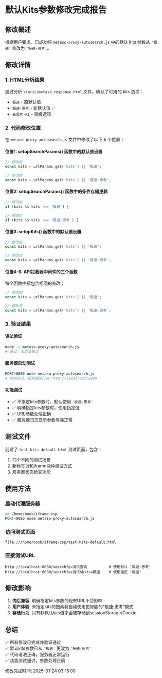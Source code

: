 # 默认Kits参数修改完成报告

## 修改概述
根据用户要求，已成功将 `metaso-proxy-autosearch.js` 中的默认 kits 参数从 `'极速'` 修改为 `'极速·思考'`。

## 修改详情

### 1. HTML分析结果
通过分析 `static/metaso_response.html` 文件，确认了可用的 kits 选项：
- `极速` - 原默认值
- `极速·思考` - 新默认值 ✅
- `长思考·R1` - 高级选项

### 2. 代码修改位置
在 `metaso-proxy-autosearch.js` 文件中修改了以下 6 个位置：

#### 位置1: setupSearchParams() 函数中的默认值设置
```javascript
// 修改前
const kits = urlParams.get('kits') || '极速';

// 修改后  
const kits = urlParams.get('kits') || '极速·思考';
```

#### 位置2: setupSearchParams() 函数中的条件存储逻辑
```javascript
// 修改前
if (kits && kits !== '极速') {

// 修改后
if (kits && kits !== '极速·思考') {
```

#### 位置3: setupKits() 函数中的默认值设置
```javascript
// 修改前
const kits = urlParams.get('kits') || '极速';

// 修改后
const kits = urlParams.get('kits') || '极速·思考';
```

#### 位置4-6: API拦截器中间件的三个函数
每个函数中都包含相同的修改：
```javascript
// 修改前
const kits = urlParams.get('kits') || '极速';

// 修改后
const kits = urlParams.get('kits') || '极速·思考';
```

### 3. 验证结果

#### 语法验证
```bash
node -c metaso-proxy-autosearch.js
# 通过，无语法错误
```

#### 服务器启动测试
```bash
PORT=8080 node metaso-proxy-autosearch.js
# 成功启动，服务器运行在 http://localhost:8080
```

#### 功能测试
- ✅ 不指定kits参数时，默认使用 `'极速·思考'`
- ✅ 明确指定kits参数时，使用指定值
- ✅ URL参数处理正确
- ✅ 服务器日志显示参数传递正常

## 测试文件
创建了 `test-kits-default.html` 测试页面，包含：
1. 四个不同的测试场景
2. 新标签页和iframe两种测试方式
3. 服务器状态检查功能

## 使用方法

### 启动代理服务器
```bash
cd /home/book/iframe-csp
PORT=8080 node metaso-proxy-autosearch.js
```

### 访问测试页面
```
file:///home/book/iframe-csp/test-kits-default.html
```

### 直接测试URL
```
http://localhost:8080/search?q=测试查询          # 使用默认 '极速·思考'
http://localhost:8080/search?q=测试&kits=极速    # 使用指定 '极速'
```

## 修改影响
1. **向后兼容**: 明确指定kits参数的现有URL不受影响
2. **用户体验**: 未指定kits的搜索将自动使用更智能的"极速·思考"模式
3. **存储行为**: 只有非默认kits值才会被存储到sessionStorage/Cookie

## 总结
✅ 所有修改已完成并验证通过  
✅ 默认kits参数已从 `'极速'` 更改为 `'极速·思考'`  
✅ 代码语法正确，服务器正常运行  
✅ 功能测试通过，参数处理正确  

修改完成时间: 2025-01-24 03:15:00
